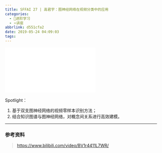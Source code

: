 ```yaml
---
title: SFFAI 27 | 高君宇：图神经网络在视频分类中的应用
categories:
  - 🌙进阶学习
  - ⭐讲座
abbrlink: d551cfa2
date: 2019-05-24 04:09:03
tags:
---
```


<iframe src="//player.bilibili.com/player.html?aid=53421272&bvid=BV1r4411L7WR&cid=93457145&p=1" scrolling="no" border="0" frameborder="no" framespacing="0" allowfullscreen="true"> </iframe>

Spotlight：
1. 基于双支图神经网络的视频零样本识别方法；
2. 结合知识图谱与图神经网络，对概念间关系进行高效建模。

<!--more-->

***

### 参考资料

> <https://www.bilibili.com/video/BV1r4411L7WR/>
